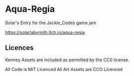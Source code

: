 # Aqua-Regia
Solar's Entry for the Jackie_Codes game jam

https://solarlabyrinth.itch.io/aqua-regia

## Licences

Kenney Assets are included as permitted by the CC0 license.

All Code is MIT Licenced
All Art Assets are CCO Licenced
